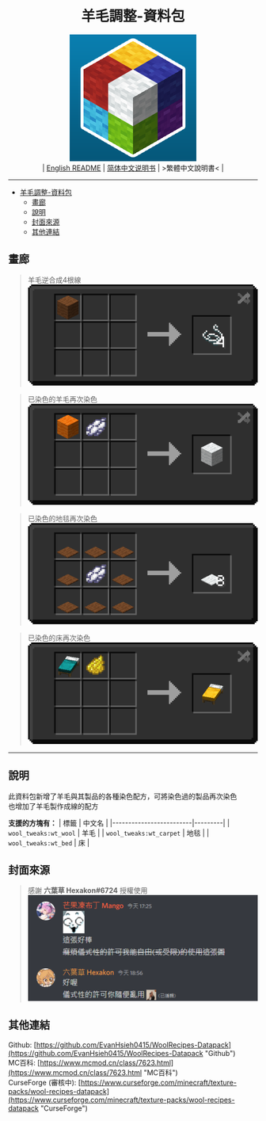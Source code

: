 <div align='center'>

# 羊毛調整-資料包
![../img/icon/new_icon.png](../img/icon/new_icon.png)  
| [English README](../README.md) | [简体中文说明书](./README.zho-Hans_CN.md) | >繁體中文說明書< |

</div>

---

- [羊毛調整-資料包](#羊毛調整-資料包)
  - [畫廊](#畫廊)
  - [說明](#說明)
  - [封面來源](#封面來源)
  - [其他連結](#其他連結)

## 畫廊

> 羊毛逆合成4根線  
> ![./img/README/wool_tweaks_wool_to_string.png](./img/README/wool_tweaks_wool_to_string.png)  

> 已染色的羊毛再次染色  
> ![./img/README/wool_tweaks_wool_white_wool.png](./img/README/wool_tweaks_wool_white_wool.png)  

> 已染色的地毯再次染色  
> ![./img/README/wool_tweaks_carpet_white_carpet.png](./img/README/wool_tweaks_carpet_white_carpet.png)  

> 已染色的床再次染色  
> ![./img/README/wool_tweaks_bed_yellow_bed.png](./img/README/wool_tweaks_bed_yellow_bed.png)  

---

## 說明

此資料包新增了羊毛與其製品的各種染色配方，可將染色過的製品再次染色  
也增加了羊毛製作成線的配方  

**支援的方塊有：**
| 標籤                    | 中文名  |
|-------------------------|---------|
| `wool_tweaks:wt_wool`   | 羊毛    |
| `wool_tweaks:wt_carpet` | 地毯    |
| `wool_tweaks:wt_bed`    | 床      |

## 封面來源

> 感謝 **六葉草 Hexakon#6724** 授權使用  
> ![./img/icon/new_icon_license.png](./img/icon/new_icon_license.png)  

## 其他連結
Github: [https://github.com/EvanHsieh0415/WoolRecipes-Datapack](https://github.com/EvanHsieh0415/WoolRecipes-Datapack "Github")  
MC百科: [https://www.mcmod.cn/class/7623.html](https://www.mcmod.cn/class/7623.html "MC百科")  
CurseForge (審核中): [https://www.curseforge.com/minecraft/texture-packs/wool-recipes-datapack](https://www.curseforge.com/minecraft/texture-packs/wool-recipes-datapack "CurseForge")

